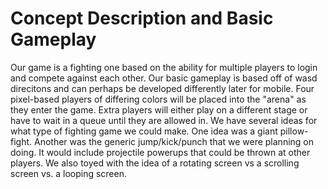 # Concept Description and Basic Gameplay

Our game is a fighting one based on the ability for multiple players to login and compete against each other. Our basic gameplay is based off of wasd direcitons and can perhaps be developed differently later for mobile.
Four pixel-based players of differing colors will be placed into the "arena" as they enter the game. Extra players will either play on a different stage or have to wait in a queue until they are allowed in.
We have several ideas for what type of fighting game we could make. One idea was a giant pillow-fight. Another was the generic jump/kick/punch that we were planning on doing. It would include projectile powerups that could be thrown at other players.
We also toyed with the idea of a rotating screen vs a scrolling screen vs. a looping screen.
